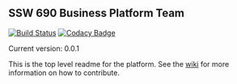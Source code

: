 SSW 690 Business Platform Team 
------------------------------
[![Build Status](https://travis-ci.org/CCorrado/ssw690ossmgmt.svg?branch=master)](https://travis-ci.org/CCorrado/ssw690ossmgmt)
[![Codacy Badge](https://api.codacy.com/project/badge/Grade/74ed9326dbaa4542a6e381c4f68d9d84)](https://www.codacy.com/app/CCorrado/ssw690ossmgmt?utm_source=github.com&amp;utm_medium=referral&amp;utm_content=CCorrado/ssw690ossmgmt&amp;utm_campaign=Badge_Grade)

Current version: 0.0.1


This is the top level readme for the platform. See the [wiki] for more information on how to contribute.



[wiki]: https://github.com/CCorrado/ssw690ossmgmt/wiki